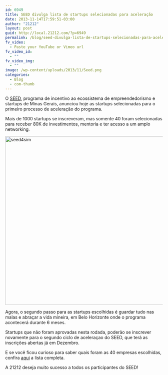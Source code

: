 ```yaml
---
id: 6949
title: SEED divulga lista de startups selecionadas para aceleração
date: 2013-11-14T17:59:51-03:00
author: "21212"
layout: post
guid: http://local.21212.com/?p=6949
permalink: /blog/seed-divulga-lista-de-startups-selecionadas-para-aceleracao/
fv_video:
  - Paste your YouTube or Vimeo url
fv_video_id:
  - ""
fv_video_img:
  - ""
image: /wp-content/uploads/2013/11/Seed.png
categories:
  - Blog
  - com-thumb
---
```

<p dir="ltr">
  O <a href="http://seed.mg.gov.br/">SEED</a>, programa de incentivo ao ecossistema de empreendedorismo e startups de Minas Gerais, anunciou hoje as startups selecionadas para o primeiro processo de aceleração do programa.
</p>

<p dir="ltr">
  Mais de 1000 startups se inscreveram, mas somente 40 foram selecionadas para receber 80K de investimentos, mentoria e ter acesso a um amplo networking.
</p>

<p dir="ltr">
  <a href="http://local.21212.com/wp-content/uploads/2013/11/seed4sim.png"><img class="aligncenter size-full wp-image-6953" alt="seed4sim" src="http://local.21212.com/wp-content/uploads/2013/11/seed4sim.png" width="540" height="540" srcset="http://localhost:8080/wp-content/uploads/2013/11/seed4sim.png 540w, http://localhost:8080/wp-content/uploads/2013/11/seed4sim-150x150.png 150w, http://localhost:8080/wp-content/uploads/2013/11/seed4sim-300x300.png 300w" sizes="(max-width: 540px) 100vw, 540px" /></a>
</p>

<p dir="ltr">
  Agora, o segundo passo para as startups escolhidas é guardar tudo nas malas e abraçar a vida mineira, em Belo Horizonte onde o programa acontecerá durante 6 meses.
</p>

<p dir="ltr">
  Startups que não foram aprovadas nesta rodada, poderão se inscrever novamente para o segundo ciclo de aceleraçao do SEED, que terá as inscrições abertas já em Dezembro.
</p>

<p dir="ltr">
  E se você ficou curioso para saber quais foram as 40 empresas escolhidas, confira <a href="http://seed.mg.gov.br/como-participar/processo-seletivo/">aqui</a> a lista completa.
</p>

<p dir="ltr">
  A 21212 deseja muito sucesso a todos os participantes do SEED!
</p>

&nbsp;